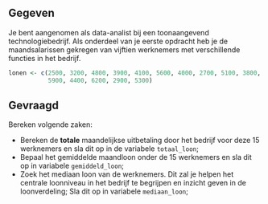 ## Gegeven

Je bent aangenomen als data-analist bij een toonaangevend technologiebedrijf. Als onderdeel van je eerste opdracht heb je de maandsalarissen gekregen van vijftien werknemers met verschillende functies in het bedrijf.

```R
lonen <- c(2500, 3200, 4800, 3900, 4100, 5600, 4000, 2700, 5100, 3800,
           5900, 4400, 6200, 2900, 5300)
```

## Gevraagd
Bereken volgende zaken: 

* Bereken de **totale** maandelijkse uitbetaling door het bedrijf voor deze 15 werknemers en sla dit op in de variabele `totaal_loon`;
* Bepaal het gemiddelde maandloon onder de 15 werknemers en sla dit op in variabele `gemiddeld_loon`;
* Zoek het mediaan loon van de werknemers. Dit zal je helpen het centrale loonniveau in het bedrijf te begrijpen en inzicht geven in de loonverdeling; Sla dit op in variabele `mediaan_loon`;